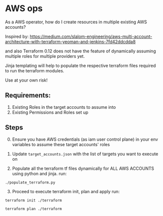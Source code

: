 # AWS ops

As a AWS operator, how do I create resources in multiple existing AWS accounts?

Inspired by: https://medium.com/slalom-engineering/aws-multi-account-architecture-with-terraform-yeoman-and-jenkins-7fd42ddcdda8

and also Terraform 0.12 does not have the feature of dynamically assuming multiple roles for multiple providers yet.

Jinja templating will help to populate the respective terraform files required to run the terraform modules. 

Use at your own risk!

## Requirements:
1. Existing Roles in the target accounts to assume into
2. Existing Permissions and Roles set up

## Steps
0. Ensure you have AWS credentials (as iam user control plane) in your env variables to assume these target accounts' roles

1. Update `target_accounts.json` with the list of targets you want to execute on

2. Populate all the terraform tf files dynamically for ALL AWS ACCOUNTS using python and jinja. run:

  `./populate_terraform.py`

3. Proceed to execute terraform init, plan and apply run:

  `terraform init ./terraform`

  `terraform plan ./terraform`
